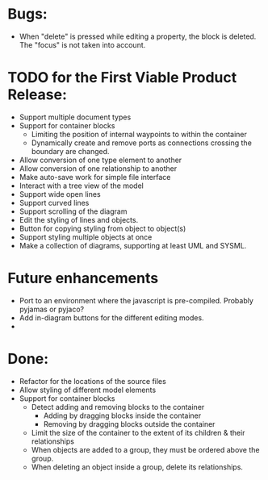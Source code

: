 
# Bugs:
* When "delete" is pressed while editing a property, the block is deleted. The "focus" is not taken into account.



# TODO for the First Viable Product Release:
* Support multiple document types
* Support for container blocks
  * Limiting the position of internal waypoints to within the container
  * Dynamically create and remove ports as connections crossing the boundary are changed.
* Allow conversion of one type element to another
* Allow conversion of one relationship to another
* Make auto-save work for simple file interface
* Interact with a tree view of the model
* Support wide open lines
* Support curved lines
* Support scrolling of the diagram
* Edit the styling of lines and objects.
* Button for copying styling from object to object(s)
* Support styling multiple objects at once
* Make a collection of diagrams, supporting at least UML and SYSML.

# Future enhancements
* Port to an environment where the javascript is pre-compiled. Probably pyjamas or pyjaco?
* Add in-diagram buttons for the different editing modes.
* 



# Done:
* Refactor for the locations of the source files
* Allow styling of different model elements
* Support for container blocks
  * Detect adding and removing blocks to the container
    * Adding by dragging blocks inside the container
    * Removing by dragging blocks outside the container
  * Limit the size of the container to the extent of its children & their relationships
  * When objects are added to a group, they must be ordered above the group.
  * When deleting an object inside a group, delete its relationships.

